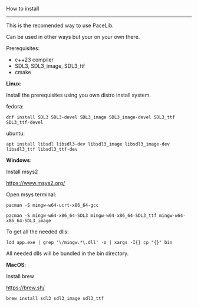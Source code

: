 How to install

***

This is the recomended way to use PaceLib.

Can be used in other ways but your on your own there.

Prerequisites:
- c++23 compiler
- SDL3, SDL3_image, SDL3_ttf 
- cmake

**Linux**:

Install the prerequisites using you own distro install system.

fedora:

    dnf install SDL3 SDL3-devel SDL3_image SDL3_image-devel SDL3_ttf SDL3_ttf-devel

ubuntu:

    apt install libsdl libsdl3-dev libsdl3_image libsdl3_image-dev libsdl3_ttf libsdl3_ttf-dev

**Windows**:

Install msys2

https://www.msys2.org/

Open msys terminal:

    pacman -S mingw-w64-ucrt-x86_64-gcc

    pacman -S mingw-w64-x86_64-SDL3 mingw-w64-x86_64-SDL3_ttf mingw-w64-x86_64-SDL3_image

To get all the needed dlls:

    ldd app.exe | grep '\/mingw.*\.dll' -o | xargs -I{} cp "{}" bin

All needed dlls will be bundled in the bin directory.

**MacOS**:

Install brew

https://brew.sh/

    brew install sdl3 sdl3_image sdl3_ttf